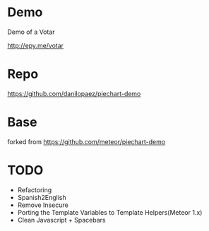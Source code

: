 Demo
=============

Demo of a Votar

http://epy.me/votar

Repo
=============

https://github.com/danilopaez/piechart-demo

Base
=============

forked from https://github.com/meteor/piechart-demo


TODO
=============

- Refactoring
- Spanish2English
- Remove Insecure
- Porting the Template Variables to Template Helpers(Meteor 1.x)
- Clean Javascript + Spacebars

